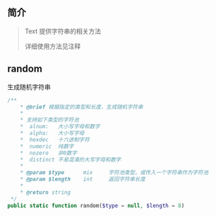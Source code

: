 ## 简介
> Text 提供字符串的相关方法
>
> 详细使用方法见注释

## random
生成随机字符串
```php
/**
    * @brief 根据指定的类型和长度，生成随机字符串
    *
    * 支持如下类型的字符池
    *  alnum:   大小写字母和数字
    *  alpha:   大小写字母
    *  hexdec   十六进制字符
    *  numeric  纯数字
    *  nozero   非0数字
    *  distinct 不易混淆的大写字母和数字
    *
    * @param $type      mix     字符池类型，或传入一个字符串作为字符池
    * @param $length    int     返回字符串长度
    *
    * @return string
 */
public static function random($type = null, $length = 8)
```
